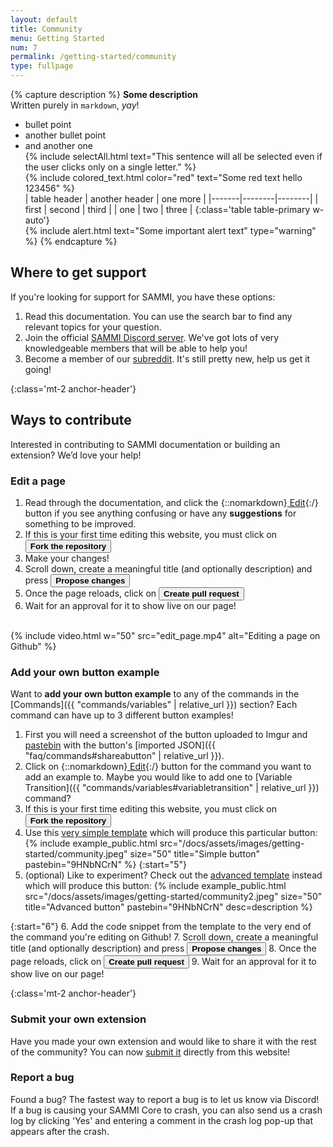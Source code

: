 ```yaml
---
layout: default
title: Community
menu: Getting Started
num: 7
permalink: /getting-started/community
type: fullpage
---
```


{% capture description %}
**Some description**   
Written purely in `markdown`, *yay*!
- bullet point
- another bullet point
- and another one  
{% include selectAll.html text="This sentence will all be selected even if the user clicks only on a single letter." %}  
{% include colored_text.html color="red" text="Some red text hello 123456"
%}  
| table header | another header | one more |
|-------|--------|--------|
| first | second | third |
| one | two | three |
{:class='table table-primary w-auto'}   
{% include alert.html text="Some important alert text" type="warning" %}
{% endcapture %}
## Where to get support
If you're looking for support for SAMMI, you have these options:
1. Read this documentation. You can use the search bar to find any relevant topics for your question.
2. Join the official [SAMMI Discord server](https://discord.gg/dXez8Zh). We've got lots of very knowledgeable members that will be able to help you!
3. Become a member of our [subreddit](http://reddit.com/r/SAMMI). It's still pretty new, help us get it going!

{:class='mt-2 anchor-header'}
## Ways to contribute
Interested in contributing to SAMMI documentation or building an extension? We’d love your help!

### Edit a page
1. Read through the documentation, and click the {::nomarkdown}<a class="btn btn-sm btn-edit-light mb-2 mb-md-0" href="https://github.com/SAMMISolutions/docs/edit/main/doc_posts/_getting-started/community.md" title="Click the button to edit this page!" target="_blank" rel="noopener"><i class="fas fa-pen"></i> Edit</a>{:/} button if you see anything confusing or have any **suggestions** for something to be improved.
2. If this is your first time editing this website, you must click on <button type="button" class="btn btn-success btn-sm">**Fork the repository**</button>
3. Make your changes!
4. Scroll down, create a meaningful title (and optionally description) and press <button type="button" class="btn btn-success  btn-sm">**Propose changes**</button>
5. Once the page reloads, click on <button type="button" class="btn btn-success btn-sm">**Create pull request**</button>
6. Wait for an approval for it to show live on our page!

<br>
{% include video.html w="50" src="edit_page.mp4" alt="Editing a page on Github" %}

### Add your own button example
Want to **add your own button example** to any of the commands in the [Commands]({{ "commands/variables" | relative_url }}) section? Each command can have up to 3 different button examples!
1. First you will need a screenshot of the button uploaded to Imgur and [pastebin](https://pastebin.com/) with the button's [imported JSON]({{ "faq/commands#shareabutton" | relative_url }}).
2. Click on {::nomarkdown}<a class="btn btn-sm btn-edit-light mb-2 mb-md-0" href="https://sammi.solutions/docs/commands/variables#variabletransition" title="Click the button to edit this page!" target="_blank" rel="noopener"><i class="fas fa-pen"></i> Edit</a>{:/} button for the command you want to add an example to. Maybe you would like to add one to [Variable Transition]({{ "commands/variables#variabletransition" | relative_url }}) command?
3. If this is your first time editing this website, you must click on <button type="button" class="btn btn-success btn-sm">**Fork the repository**</button>
4. Use this [very simple template](https://github.com/SAMMISolutions/docs/edit/main/templates/example_command_simple.md) which will produce this particular button: {% include example_public.html src="/docs/assets/images/getting-started/community.jpeg" size="50" title="Simple button" pastebin="9HNbNCrN" %}
{:start="5"}
1. (optional) Like to experiment? Check out the [advanced template](https://github.com/SAMMISolutions/docs/edit/main/templates/example_command.md) instead which will produce this button:&nbsp;{% include example_public.html src="/docs/assets/images/getting-started/community2.jpeg" size="50" title="Advanced button" pastebin="9HNbNCrN" desc=description %}

{:start="6"}
6. Add the code snippet from the template to the very end of the command you're editing on Github!
7. Scroll down, create a meaningful title (and optionally description) and press <button type="button" class="btn btn-success  btn-sm">**Propose changes**</button>
8. Once the page reloads, click on <button type="button" class="btn btn-success  btn-sm">**Create pull request**</button>
9. Wait for an approval for it to show live on our page!



{:class='mt-2 anchor-header'}
### Submit your own extension
Have you made your own extension and would like to share it with the rest of the community? You can now [submit it](https://sammi.solutions/extensions/submit) directly from this website!

### Report a bug
Found a bug? The fastest way to report a bug is to let us know via Discord! If a bug is causing your SAMMI Core to crash, you can also send us a crash log by clicking 'Yes' and entering a comment in the crash log pop-up that appears after the crash.

